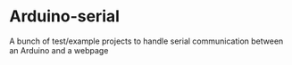 # Arduino-serial
A bunch of test/example projects to handle serial communication between an Arduino and a webpage

